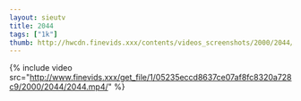 ```yaml
--- 
layout: sieutv
title: 2044
tags: ["1k"]
thumb: http://hwcdn.finevids.xxx/contents/videos_screenshots/2000/2044/preview.mp4.jpg
---
```

{% include video src="http://www.finevids.xxx/get_file/1/05235eccd8637ce07af8fc8320a728c9/2000/2044/2044.mp4/" %} 
